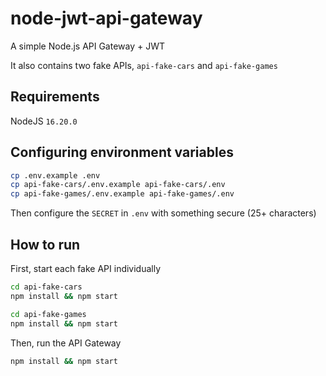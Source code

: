 # node-jwt-api-gateway
A simple Node.js API Gateway + JWT

It also contains two fake APIs, `api-fake-cars` and `api-fake-games`

## Requirements
NodeJS `16.20.0`

## Configuring environment variables
```bash
cp .env.example .env
cp api-fake-cars/.env.example api-fake-cars/.env
cp api-fake-games/.env.example api-fake-games/.env
```

Then configure the `SECRET` in `.env` with something secure (25+ characters)

## How to run

First, start each fake API individually

```bash
cd api-fake-cars
npm install && npm start
```

```bash
cd api-fake-games
npm install && npm start
```

Then, run the API Gateway

```bash
npm install && npm start
```